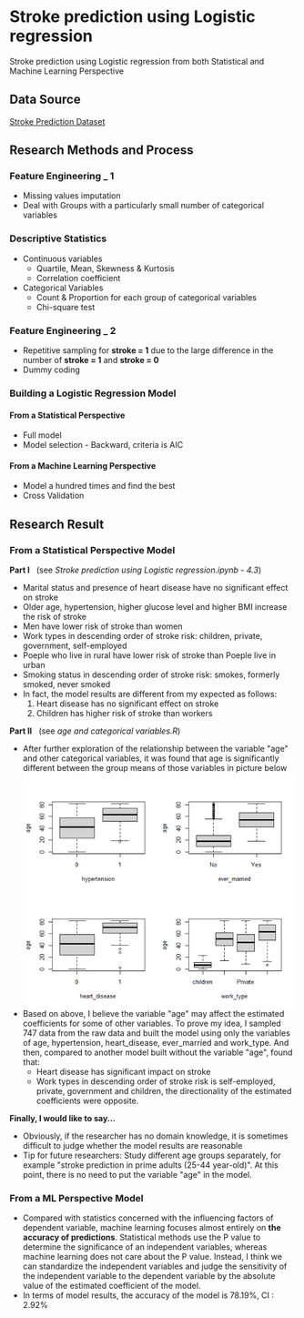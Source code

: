 # Stroke prediction using Logistic regression
Stroke prediction using Logistic regression from both Statistical and Machine Learning Perspective



## Data Source
[Stroke Prediction Dataset](https://www.kaggle.com/datasets/fedesoriano/stroke-prediction-dataset)



## Research Methods and Process

### Feature Engineering _ 1
* Missing values imputation
* Deal with Groups with a particularly small number of categorical variables

### Descriptive Statistics
* Continuous variables
  * Quartile, Mean, Skewness & Kurtosis
  * Correlation coefficient
* Categorical Variables
  * Count & Proportion for each group of categorical variables
  * Chi-square test

### Feature Engineering _ 2
* Repetitive sampling for **stroke = 1** due to the large difference in the number of **stroke = 1** and **stroke = 0**
* Dummy coding

### Building a Logistic Regression Model
#### From a Statistical Perspective
* Full model
* Model selection - Backward, criteria is AIC
#### From a Machine Learning Perspective
* Model a hundred times and find the best
* Cross Validation



## Research Result
### From a Statistical Perspective Model
**Part I** &nbsp; (see *Stroke prediction using Logistic regression.ipynb - 4.3*)
* Marital status and presence of heart disease have no significant effect on stroke
* Older age, hypertension, higher glucose level and higher BMI increase the risk of stroke
* Men have lower risk of stroke than women
* Work types in descending order of stroke risk: children, private, government, self-employed
* Poeple who live in rural have lower risk of stroke than Poeple live in urban
* Smoking status in descending order of stroke risk: smokes, formerly smoked, never smoked
* In fact, the model results are different from my expected as follows:
  1. Heart disease has no significant effect on stroke
  2. Children has higher risk of stroke than workers
  
**Part II** &nbsp; (see *age and categorical variables.R*)
* After further exploration of the relationship between the variable "age" and other categorical variables, it was found that age is significantly different between the group means of those variables in picture below
![Boxplots for Age and Categorical Variables](https://github.com/SajavaChang/Stroke-prediction-using-Logistic-regression/blob/main/Boxplots%20for%20Age%20and%20Categorical%20Variables.png)
* Based on above, I believe the variable "age" may affect the estimated coefficients for some of other variables. To prove my idea, I sampled 747 data from the raw data and built the model using only the variables of age, hypertension, heart_disease, ever_married and work_type. And then, compared to another model built without the variable "age", found that:
  * Heart disease has significant impact on stroke
  * Work types in descending order of stroke risk is self-employed, private, government and children, the directionality of the estimated coefficients were opposite.

**Finally, I would like to say...**
* Obviously, if the researcher has no domain knowledge, it is sometimes difficult to judge whether the model results are reasonable
* Tip for future researchers: Study different age groups separately, for example "stroke prediction in prime adults (25-44 year-old)". At this point, there is no need to put the variable "age" in the model.


### From a ML Perspective Model
* Compared with statistics concerned with the influencing factors of dependent variable, machine learning focuses almost entirely on **the accuracy of predictions**. Statistical methods use the P value to determine the significance of an independent variables, whereas machine learning does not care about the P value. Instead, I think we can standardize the independent variables and judge the sensitivity of the independent variable to the dependent variable by the absolute value of the estimated coefficient of the model.
* In terms of model results, the accuracy of the model is 78.19%, CI : 2.92%
